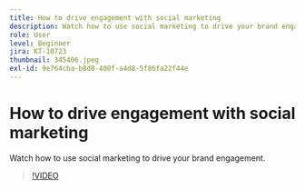 ```yaml
---
title: How to drive engagement with social marketing
description: Watch how to use social marketing to drive your brand engagement.
role: User
level: Beginner
jira: KT-10723
thumbnail: 345406.jpeg
exl-id: 9e764cba-b8d8-400f-a4d8-5f86fa22f44e
---
```

# How to drive engagement with social marketing

Watch how to use social marketing to drive your brand engagement.

>[!VIDEO](https://video.tv.adobe.com/v/345406/?quality=12&learn=on)
